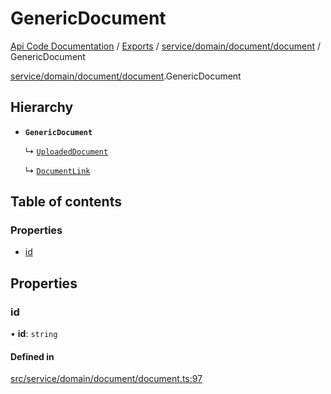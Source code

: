 # GenericDocument
 
[Api Code Documentation](../README.md) / [Exports](../modules.md) / [service/domain/document/document](../modules/service_domain_document_document.md) / GenericDocument

[service/domain/document/document](../modules/service_domain_document_document.md).GenericDocument

## Hierarchy

- **`GenericDocument`**

  ↳ [`UploadedDocument`](service_domain_document_document.UploadedDocument.md)

  ↳ [`DocumentLink`](service_domain_document_document.DocumentLink.md)

## Table of contents

### Properties

- [id](service_domain_document_document.GenericDocument.md#id)

## Properties

### id

• **id**: `string`

#### Defined in

[src/service/domain/document/document.ts:97](https://github.com/openkfw/TruBudget/blob/3b9e793/api/src/service/domain/document/document.ts#L97)

